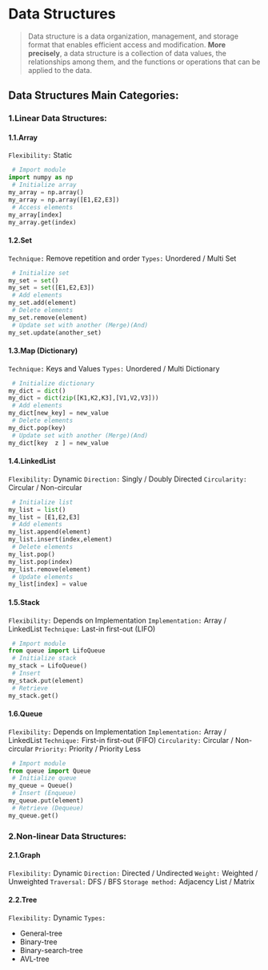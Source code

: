 # Data Structures

> Data structure is a data organization, management, and storage format that enables efficient access and modification. 
> **More precisely**, a data structure is a collection of data values, the relationships among them, and the functions or operations that can be applied to the data.

## Data Structures Main Categories:

### 1.Linear Data Structures:
#### 1.1.Array
`Flexibility:` Static
~~~python
 # Import module
import numpy as np
 # Initialize array
my_array = np.array()
my_array = np.array([E1,E2,E3])
 # Access elements
my_array[index]
my_array.get(index)
~~~

#### 1.2.Set
`Technique:` Remove repetition and order
`Types:` Unordered / Multi Set
~~~python
 # Initialize set
my_set = set()
my_set = set([E1,E2,E3])
 # Add elements
my_set.add(element)
 # Delete elements
my_set.remove(element)
 # Update set with another (Merge)(And)
my_set.update(another_set)
~~~

#### 1.3.Map (Dictionary)
`Technique:` Keys and Values
`Types:` Unordered / Multi Dictionary
~~~python
 # Initialize dictionary
my_dict = dict()
my_dict = dict(zip([K1,K2,K3],[V1,V2,V3]))
 # Add elements
my_dict[new_key] = new_value
 # Delete elements
my_dict.pop(key)
 # Update set with another (Merge)(And)
my_dict[key  z ] = new_value
~~~

#### 1.4.LinkedList
`Flexibility:` Dynamic
`Direction:` Singly / Doubly Directed
`Circularity:` Circular / Non-circular
~~~python
 # Initialize list
my_list = list()
my_list = [E1,E2,E3]
 # Add elements
my_list.append(element)
my_list.insert(index,element)
 # Delete elements
my_list.pop()
my_list.pop(index)
my_list.remove(element)
 # Update elements
my_list[index] = value
~~~

#### 1.5.Stack
`Flexibility:` Depends on Implementation
`Implementation:` Array / LinkedList
`Technique:` Last-in first-out (LIFO)
~~~python
 # Import module
from queue import LifoQueue
 # Initialize stack
my_stack = LifoQueue()
 # Insert
my_stack.put(element)
 # Retrieve
my_stack.get()
~~~

#### 1.6.Queue
`Flexibility:` Depends on Implementation
`Implementation:` Array / LinkedList
`Technique:` First-in first-out (FIFO)
`Circularity:` Circular / Non-circular
`Priority:` Priority / Priority Less
~~~python
 # Import module
from queue import Queue
 # Initialize queue
my_queue = Queue()
 # Insert (Enqueue)
my_queue.put(element)
 # Retrieve (Dequeue)
my_queue.get()
~~~



### 2.Non-linear Data Structures:
#### 2.1.Graph
`Flexibility:` Dynamic
`Direction:` Directed / Undirected
`Weight:` Weighted / Unweighted
`Traversal:` DFS / BFS
`Storage method:` Adjacency List / Matrix

#### 2.2.Tree
`Flexibility:` Dynamic
`Types:` 
* General-tree
* Binary-tree
* Binary-search-tree
* AVL-tree